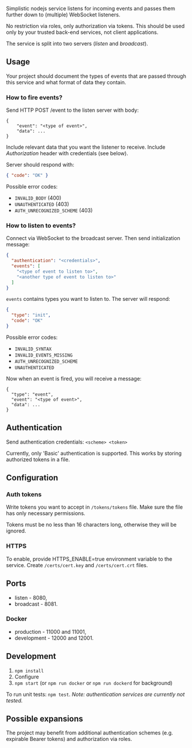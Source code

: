 Simplistic nodejs service listens for incoming events and passes them further down to (multiple) WebSocket listeners.

No restriction via roles, only authorization via tokens. This should be used only by your trusted back-end services, not client applications.

The service is split into two servers (_listen_ and _broadcast_).

## Usage
Your project should document the types of events that are passed through this service and what format of data they contain.

### How to fire events?
Send HTTP POST /event to the listen server with body:
```
{
    "event": "<type of event>",
    "data": ...
}
```

Include relevant data that you want the listener to receive. Include _Authorization_ header with credentials (see below).

Server should respond with:
```json 
{ "code": "OK" }
```

Possible error codes:
- `INVALID_BODY` (400)
- `UNAUTHENTICATED` (403)
- `AUTH_UNRECOGNIZED_SCHEME` (403)

### How to listen to events?
Connect via WebSocket to the broadcast server. Then send initialization message:
```json
{
  "authentication": "<credentials>",
  "events": [
    "<type of event to listen to>",
    "<another type of event to listen to>"
  ]
}
```

`events` contains types you want to listen to. The server will respond:
```json
{
  "type": "init",
  "code": "OK"
}
```

Possible error codes:
- `INVALID_SYNTAX`
- `INVALID_EVENTS_MISSING`
- `AUTH_UNRECOGNIZED_SCHEME`
- `UNAUTHENTICATED`

Now when an event is fired, you will receive a message:
```
{
  "type": "event",
  "event": "<type of event>",
  "data": ...
}
```

## Authentication
Send authentication credentials: `<scheme> <token>`

Currently, only 'Basic' authentication is supported. This works by storing authorized tokens in a file.

## Configuration
### Auth tokens
Write tokens you want to accept in `/tokens/tokens` file. Make sure the file has only necessary permissions.

Tokens must be no less than 16 characters long, otherwise they will be ignored. 

### HTTPS
To enable, provide HTTPS_ENABLE=true environment variable to the service. Create `/certs/cert.key` and `/certs/cert.crt` files.

## Ports
- listen - 8080,
- broadcast - 8081.

### Docker
- production - 11000 and 11001,
- development - 12000 and 12001.

## Development
1. `npm install`
1. Configure
1. `npm start` (or `npm run docker` or `npm run dockerd` for background)

To run unit tests: `npm test`. _Note: authentication services are currently not tested._

## Possible expansions
The project may benefit from additional authentication schemes (e.g. expirable Bearer tokens) and authorization via roles.